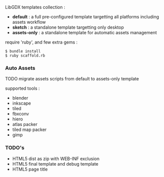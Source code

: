 
LibGDX templates collection :

* **default** : a full pre-configured template targetting all platforms including assets workflow
* **sketch** : a standalone template targetting only desktop
* **assets-only** : a standalone template for automatic assets management


require 'ruby', and few extra gems : 

    $ bundle install
    $ ruby scaffold.rb


### Auto Assets

TODO migrate assets scripts from default to assets-only template

supported tools : 

* blender
* inkscape
* tiled
* fbxconv
* hiero
* atlas packer
* tiled map packer
* gimp

### TODO's

* HTML5 dist as zip with WEB-INF exclusion
* HTML5 final template and debug template
* HTML5 page title
